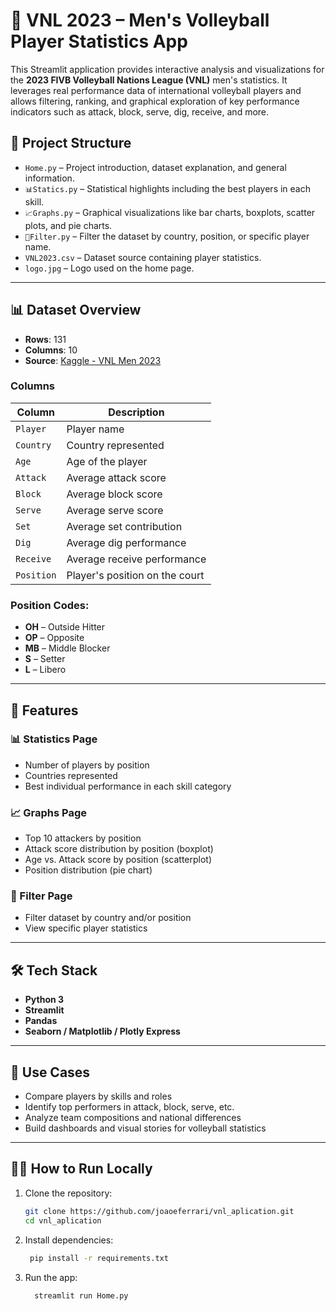 # 🏐 VNL 2023 – Men's Volleyball Player Statistics App

This Streamlit application provides interactive analysis and visualizations for the **2023 FIVB Volleyball Nations League (VNL)** men's statistics. It leverages real performance data of international volleyball players and allows filtering, ranking, and graphical exploration of key performance indicators such as attack, block, serve, dig, receive, and more.

## 📂 Project Structure

- `Home.py` – Project introduction, dataset explanation, and general information.
- `📊Statics.py` – Statistical highlights including the best players in each skill.
- `📈Graphs.py` – Graphical visualizations like bar charts, boxplots, scatter plots, and pie charts.
- `🔎Filter.py` – Filter the dataset by country, position, or specific player name.
- `VNL2023.csv` – Dataset source containing player statistics.
- `logo.jpg` – Logo used on the home page.

---

## 📊 Dataset Overview

- **Rows**: 131  
- **Columns**: 10  
- **Source**: [Kaggle - VNL Men 2023](https://www.kaggle.com/datasets/yeganehbavafa/vnl-men-2023)

### Columns

| Column     | Description |
|------------|-------------|
| `Player`   | Player name |
| `Country`  | Country represented |
| `Age`      | Age of the player |
| `Attack`   | Average attack score |
| `Block`    | Average block score |
| `Serve`    | Average serve score |
| `Set`      | Average set contribution |
| `Dig`      | Average dig performance |
| `Receive`  | Average receive performance |
| `Position` | Player's position on the court |

### Position Codes:
- **OH** – Outside Hitter  
- **OP** – Opposite  
- **MB** – Middle Blocker  
- **S** – Setter  
- **L** – Libero  

---

## 🚀 Features

### 📊 Statistics Page
- Number of players by position
- Countries represented
- Best individual performance in each skill category

### 📈 Graphs Page
- Top 10 attackers by position
- Attack score distribution by position (boxplot)
- Age vs. Attack score by position (scatterplot)
- Position distribution (pie chart)

### 🔎 Filter Page
- Filter dataset by country and/or position
- View specific player statistics

---

## 🛠️ Tech Stack

- **Python 3**
- **Streamlit**
- **Pandas**
- **Seaborn / Matplotlib / Plotly Express**

---

## 🎯 Use Cases

- Compare players by skills and roles
- Identify top performers in attack, block, serve, etc.
- Analyze team compositions and national differences
- Build dashboards and visual stories for volleyball statistics

---

## 🧑‍💻 How to Run Locally

1. Clone the repository:
   ``` bash
   git clone https://github.com/joaoeferrari/vnl_aplication.git
   cd vnl_aplication
   ```
2. Install dependencies:
   ``` bash
    pip install -r requirements.txt
   ```
3. Run the app:
    ``` bash
      streamlit run Home.py
    ```

